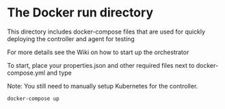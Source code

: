 # The Docker run directory

This directory includes docker-compose files that are used for quickly deploying the controller and agent for testing

For more details see the Wiki on how to start up the orchestrator

To start, place your properties.json and other required files next to docker-compose.yml and type

Note: You still need to manually setup Kubernetes for the controller.

```
docker-compose up
```